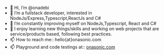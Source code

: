 - 👋 Hi, I’m @onadebi
- 👀 I’m a fullstack developer, interested in NodeJs/Express,Typescript,ReactJs and C#
- 🌱 I’m constantly improving myself on NodeJs,Typescript, React and C#
- 💞️ I enjoy learning new things/skills and working on web projects that are service/products based, following best practices.
- 📫 How to reach me:: hello{at}onasonic.com
- 📫 Playground and code testings at:: <a href="https://www.onasonic.com" target="_blank">onasonic.com</a>

<!---
onadebi/onadebi is a ✨ special ✨ repository because its `README.md` (this file) appears on your GitHub profile.
You can click the Preview link to take a look at your changes.
--->
